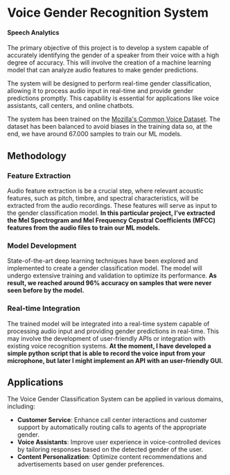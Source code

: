 # Voice Gender Recognition System
#### Speech Analytics
The primary objective of this project is to develop a system capable of accurately identifying the gender of a speaker from their voice with a high degree of accuracy. This will involve the creation of a machine learning model that can analyze audio features to make gender predictions. 

The system will be designed to perform real-time gender classification, allowing it to process audio input in real-time and provide gender predictions promptly. This capability is essential for applications like voice assistants, call centers, and online chatbots.

The system has been trained on the [Mozilla's Common Voice Dataset](https://www.kaggle.com/datasets/mozillaorg/common-voice). The dataset has been balanced to avoid biases in the training data so, at the end, we have around 67.000 samples to train our ML models.

## Methodology

### Feature Extraction
Audio feature extraction is be a crucial step, where relevant acoustic features, such as pitch, timbre, and spectral characteristics, will be extracted from the audio recordings. These features will serve as input to the gender classification model. **In this particular project, I've extracted the Mel Spectrogram and Mel Frequency Cepstral Coefficients (MFCC) features from the audio files to train our ML models.**

### Model Development
State-of-the-art deep learning techniques have been explored and implemented to create a gender classification model. The model will undergo extensive training and validation to optimize its performance. **As result, we reached around 96% accuracy on samples that were never seen before by the model.**

### Real-time Integration
The trained model will be integrated into a real-time system capable of processing audio input and providing gender predictions in real-time. This may involve the development of user-friendly APIs or integration with existing voice recognition systems. **At the moment, I have developed a simple python script that is able to record the voice input from your microphone, but later I might implement an API with an user-friendly GUI.**

## Applications

The Voice Gender Classification System can be applied in various domains, including:

- **Customer Service**: Enhance call center interactions and customer support by automatically routing calls to agents of the appropriate gender.
- **Voice Assistants**: Improve user experience in voice-controlled devices by tailoring responses based on the detected gender of the user.
- **Content Personalization**: Optimize content recommendations and advertisements based on user gender preferences.